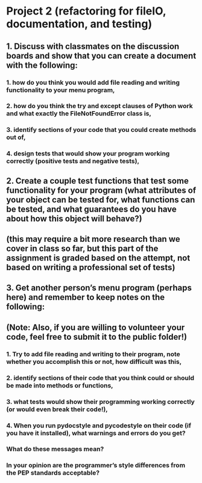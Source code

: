 # Project 2 (refactoring for fileIO, documentation, and testing)



## 1. Discuss with classmates on the discussion boards and show that you can create a document with the following:

### 1. how do you think you would add file reading and writing functionality to your menu program,
### 2. how do you think the try and except clauses of Python work and what exactly the FileNotFoundError class is,
### 3. identify sections of your code that you could create methods out of,
### 4. design tests that would show your program working correctly (positive tests and negative tests),



## 2. Create a couple test functions that test some functionality for your program (what attributes of your object can be tested for, what functions can be tested, and what guarantees do you have about how this object will behave?)
## (this may require a bit more research than we cover in class so far, but this part of the assignment is graded based on the attempt, not based on writing a professional set of tests)



## 3. Get another person’s menu program (perhaps here) and remember to keep notes on the following:
## (Note: Also, if you are willing to volunteer your code, feel free to submit it to the public folder!)

### 1. Try to add file reading and writing to their program, note whether you accomplish this or not, how difficult was this,

### 2. identify sections of their code that you think could or should be made into methods or functions,

### 3. what tests would show their programming working correctly (or would even break their code!),

### 4. When you run pydocstyle and pycodestyle on their code (if you have it installed), what warnings and errors do you get?

###     What do these messages mean?
###     In your opinion are the programmer’s style differences from the PEP standards acceptable?